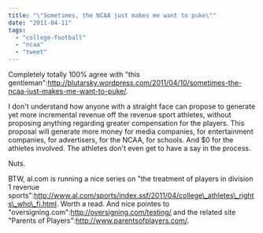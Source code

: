 ```yaml
---
title: "\"Sometimes, the NCAA just makes me want to puke\""
date: "2011-04-11"
tags: 
  - "college-football"
  - "ncaa"
  - "tweet"
---
```


Completely totally 100% agree with "this gentleman":http://blutarsky.wordpress.com/2011/04/10/sometimes-the-ncaa-just-makes-me-want-to-puke/.

I don't understand how anyone with a straight face can propose to generate yet more incremental revenue off the revenue sport athletes, without proposing anything regarding greater compensation for the players. This proposal will generate more money for media companies, for entertainment companies, for advertisers, for the NCAA, for schools. And $0 for the athletes involved. The athletes don't even get to have a say in the process.

Nuts.

BTW, al.com is running a nice series on "the treatment of players in division 1 revenue sports":http://www.al.com/sports/index.ssf/2011/04/college\_athletes\_rights\_who\_fi.html. Worth a read. And nice pointes to "oversigning.com":http://oversigning.com/testing/ and the related site "Parents of Players":http://www.parentsofplayers.com/.
